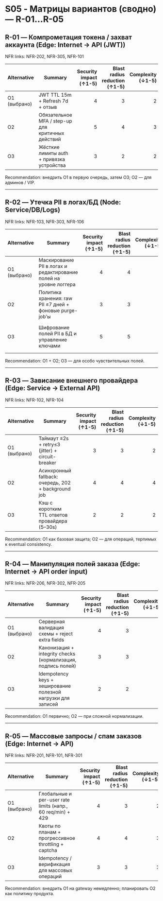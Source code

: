 # S05 - Матрицы вариантов (сводно) — R-01…R-05

## R-01 — Компрометация токена / захват аккаунта (Edge: Internet → API (JWT))
NFR links: NFR-202, NFR-305, NFR-101

| Alternative | Summary | Security impact (↑1-5) | Blast radius reduction (↑1-5) | Complexity (↓1-5) | Time-to-mitigate (↓1-5) | Dependencies (↓1-5) | Benefit | Cost | Net | Notes |
| ------------ | ---------------- | ---------------------: | ---------------------------: | ----------------: | ----------------------: | ------------------: | ------: | ----: | ---: | ----- |
| O1 (выбрано) | JWT TTL 15m + Refresh 7d + отзыв | 4 | 3 | 2 | 2 | 2 | 7 | 6 | +1 | Быстрый запуск, паттерн 1 |
| O2 | Обязательное MFA / step-up для критичных действий | 5 | 4 | 3 | 3 | 2 | 9 | 8 | +1 | Высокая безопасность, ухудшение UX |
| O3 | Жёсткие лимиты auth + привязка устройства | 3 | 2 | 2 | 1 | 2 | 5 | 5 | 0 | Снижает brute-force, операционная нагрузка |

Recommendation: внедрить O1 в первую очередь, затем O3; O2 — для админов / VIP.

---

## R-02 — Утечка PII в логах/БД (Node: Service/DB/Logs)
NFR links: NFR-103, NFR-303, NFR-106

| Alternative | Summary | Security impact (↑1-5) | Blast radius reduction (↑1-5) | Complexity (↓1-5) | Time-to-mitigate (↓1-5) | Dependencies (↓1-5) | Benefit | Cost | Net | Notes |
| ------------ | ---------------- | ---------------------: | ---------------------------: | ----------------: | ----------------------: | ------------------: | ------: | ----: | ---: | ----- |
| O1 (выбрано) | Маскирование PII в логах и редактирование полей на уровне логгера | 4 | 4 | 2 | 1 | 1 | 8 | 4 | +4 | Быстро и мало зависимостей |
| O2 | Политика хранения: raw PII ≤7 дней + фоновые purge-job'ы | 3 | 3 | 2 | 2 | 2 | 6 | 6 | 0 | Требуется аккуратная реализация очистки |
| O3 | Шифрование полей PII в БД и управление ключами | 5 | 5 | 4 | 4 | 3 | 10 | 11 | -1 | Сильно снижает риск, но дорого/сложно |

Recommendation: O1 + O2; O3 — для особо чувствительных полей.

---

## R-03 — Зависание внешнего провайдера (Edge: Service → External API)
NFR links: NFR-102, NFR-104

| Alternative | Summary | Security impact (↑1-5) | Blast radius reduction (↑1-5) | Complexity (↓1-5) | Time-to-mitigate (↓1-5) | Dependencies (↓1-5) | Benefit | Cost | Net | Notes |
| ------------ | ---------------- | ---------------------: | ---------------------------: | ----------------: | ----------------------: | ------------------: | ------: | ----: | ---: | ----- |
| O1 (выбрано) | Таймаут ≤2s + retry≤3 (jitter) + circuit-breaker | 3 | 3 | 2 | 1 | 1 | 6 | 4 | +2 | Паттерн 6, базовая защита |
| O2 | Асинхронный fallback: очередь, 202 + background job | 4 | 4 | 4 | 3 | 3 | 8 | 10 | -2 | Для non-blocking сценариев; сложнее UX |
| O3 | Кэш с коротким TTL ответов провайдера (5–30s) | 2 | 2 | 2 | 1 | 1 | 4 | 4 | 0 | Уменьшает вызовы, риск устаревших данных |

Recommendation: O1 как базовая защита; O2 — для операций, терпимых к eventual consistency.

---

## R-04 — Манипуляция полей заказа (Edge: Internet → API order input)
NFR links: NFR-206, NFR-302, NFR-205

| Alternative | Summary | Security impact (↑1-5) | Blast radius reduction (↑1-5) | Complexity (↓1-5) | Time-to-mitigate (↓1-5) | Dependencies (↓1-5) | Benefit | Cost | Net | Notes |
| ------------ | ---------------- | ---------------------: | ---------------------------: | ----------------: | ----------------------: | ------------------: | ------: | ----: | ---: | ----- |
| O1 (выбрано) | Серверная валидация схемы + reject extra fields | 4 | 3 | 2 | 1 | 1 | 7 | 4 | +3 | Паттерн 3, быстрая защита |
| O2 | Канонизация + integrity checks (нормализация, подпись полей) | 3 | 3 | 3 | 2 | 2 | 6 | 7 | -1 | Снижает логические ошибки |
| O3 | Idempotency keys + хеширование полезной нагрузки для записей | 2 | 2 | 2 | 2 | 1 | 4 | 5 | -1 | Защита от повторов/дубликатов |

Recommendation: O1 первично; O2 — при сложной нормализации.

---

## R-05 — Массовые запросы / спам заказов (Edge: Internet → API)
NFR links: NFR-201, NFR-101, NFR-301

| Alternative | Summary | Security impact (↑1-5) | Blast radius reduction (↑1-5) | Complexity (↓1-5) | Time-to-mitigate (↓1-5) | Dependencies (↓1-5) | Benefit | Cost | Net | Notes |
| ------------ | ---------------- | ---------------------: | ---------------------------: | ----------------: | ----------------------: | ------------------: | ------: | ----: | ---: | ----- |
| O1 (выбрано) | Глобальные и per-user rate limits (напр., 60 req/min) + 429 | 4 | 3 | 2 | 1 | 1 | 7 | 4 | +3 | Быстро через gateway |
| O2 | Квоты по планам + прогрессивное throttling + captcha | 4 | 4 | 3 | 3 | 2 | 8 | 8 | 0 | Долгосрочная продуктовая политика |
| O3 | Idempotency / верификация для массовых операций | 3 | 3 | 3 | 2 | 2 | 6 | 7 | -1 | Для batch endpoint'ов |

Recommendation: внедрить O1 на gateway немедленно; планировать O2 как политику продукта.
